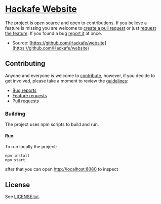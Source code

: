 # [Hackafe Website](http://hackafe.org)

The project is open source and open to contributions. If you believe a feature is missing
you are welcome to [create a pull request](CONTRIBUTING.md#pull-requests) or just [request the feature](CONTRIBUTING.md#features). If you found a bug [report it](CONTRIBUTING.md#bugs) at once.

* Source: [https://github.com/Hackafe/website](https://github.com/Hackafe/website)

## Contributing

Anyone and everyone is welcome to [contribute](CONTRIBUTING.md),
however, if you decide to get involved, please take a moment to review
the [guidelines](CONTRIBUTING.md):

* [Bug reports](CONTRIBUTING.md#bugs)
* [Feature requests](CONTRIBUTING.md#features)
* [Pull requests](CONTRIBUTING.md#pull-requests)

### Building

The project uses npm scripts to build and run.

#### Run
To run locally the project:
```
npm install
npm start
```
after that you can open [http://localhost:8080](http://localhost:8080) to inspect

## License

See [LICENSE.txt](LICENSE.txt).
